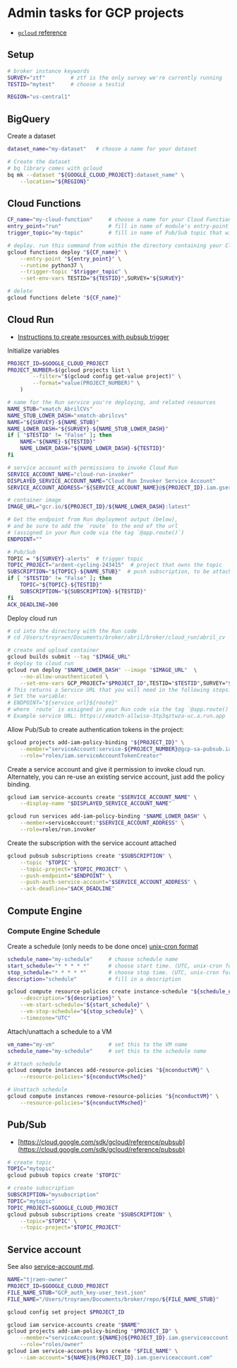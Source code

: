 # Admin tasks for GCP projects

- [`gcloud` reference](https://cloud.google.com/sdk/gcloud/reference)

## Setup

```bash
# broker instance keywords
SURVEY="ztf"        # ztf is the only survey we're currently running
TESTID="mytest"     # choose a testid

REGION="us-central1"
```

## BigQuery

Create a dataset

```bash
dataset_name="my-dataset"   # choose a name for your dataset

# Create the dataset
# bq library comes with gcloud
bq mk --dataset "${GOOGLE_CLOUD_PROJECT}:dataset_name" \
    --location="${REGION}"
```

## Cloud Functions

```bash
CF_name="my-cloud-function"     # choose a name for your Cloud Function
entry_point="run"               # fill in name of module's entry-point function
trigger_topic="my-topic"        # fill in name of Pub/Sub topic that will trigger your function

# deploy. run this command from within the directory containing your Cloud Function
gcloud functions deploy "${CF_name}" \
    --entry-point "${entry_point}" \
    --runtime python37 \
    --trigger-topic "$trigger_topic" \
    --set-env-vars TESTID="${TESTID}",SURVEY="${SURVEY}"

# delete
gcloud functions delete "${CF_name}"
```

## Cloud Run

- [Instructions to create resources with pubsub trigger](https://cloud.google.com/run/docs/triggering/pubsub-push#command-line)

Initialize variables

```bash
PROJECT_ID=$GOOGLE_CLOUD_PROJECT
PROJECT_NUMBER=$(gcloud projects list \
        --filter="$(gcloud config get-value project)" \
        --format="value(PROJECT_NUMBER)" \
    )

# name for the Run service you're deploying, and related resources
NAME_STUB="xmatch_AbrilCVs"
NAME_STUB_LOWER_DASH="xmatch-abrilcvs"
NAME="${SURVEY}-${NAME_STUB}"
NAME_LOWER_DASH="${SURVEY}-${NAME_STUB_LOWER_DASH}"
if [ "$TESTID" != "False" ]; then
    NAME="${NAME}-${TESTID}"
    NAME_LOWER_DASH="${NAME_LOWER_DASH}-${TESTID}"
fi

# service account with permissions to invoke Cloud Run
SERVICE_ACCOUNT_NAME="cloud-run-invoker"
DISPLAYED_SERVICE_ACCOUNT_NAME="Cloud Run Invoker Service Account"
SERVICE_ACCOUNT_ADDRESS="${SERVICE_ACCOUNT_NAME}@${PROJECT_ID}.iam.gserviceaccount.com"

# container image
IMAGE_URL="gcr.io/${PROJECT_ID}/${NAME_LOWER_DASH}:latest"

# Get the endpoint from Run deployment output (below),
# and be sure to add the `route` to the end of the url
# (assigned in your Run code via the tag `@app.route()`)
ENDPOINT=""

# Pub/Sub
TOPIC = "${SURVEY}-alerts"  # trigger topic
TOPIC_PROJECT="ardent-cycling-243415"  # project that owns the topic
SUBSCRIPTION="${TOPIC}-${NAME_STUB}"  # push subscription, to be attached to trigger topic
if [ "$TESTID" != "False" ]; then
    TOPIC="${TOPIC}-${TESTID}"
    SUBSCRIPTION="${SUBSCRIPTION}-${TESTID}"
fi
ACK_DEADLINE=300
```

Deploy cloud run

```bash
# cd into the directory with the Run code
# cd /Users/troyraen/Documents/broker/abril/broker/cloud_run/abril_cv

# create and upload container
gcloud builds submit --tag "$IMAGE_URL"
# deploy to cloud run
gcloud run deploy "$NAME_LOWER_DASH" --image "$IMAGE_URL"  \
    --no-allow-unauthenticated \
    --set-env-vars GCP_PROJECT="$PROJECT_ID",TESTID="$TESTID",SURVEY="$SURVEY"
# This returns a Service URL that you will need in the following steps.
# Set the variable:
# ENDPOINT="${service_url}${route}"
# where `route` is assigned in your Run code via the tag `@app.route()`
# Example service URL: https://xmatch-allwise-3tp3qztwza-uc.a.run.app
```

Allow Pub/Sub to create authentication tokens in the project:

```bash
gcloud projects add-iam-policy-binding "${PROJECT_ID}" \
    --member="serviceAccount:service-${PROJECT_NUMBER}@gcp-sa-pubsub.iam.gserviceaccount.com" \
    --role="roles/iam.serviceAccountTokenCreator"
```

Create a service account and give it permission to invoke cloud run.
Alternately, you can re-use an existing service account, just add the policy binding.

```bash
gcloud iam service-accounts create "$SERVICE_ACCOUNT_NAME" \
    --display-name "$DISPLAYED_SERVICE_ACCOUNT_NAME"

gcloud run services add-iam-policy-binding "$NAME_LOWER_DASH" \
    --member=serviceAccount:"$SERVICE_ACCOUNT_ADDRESS" \
    --role=roles/run.invoker
```

Create the subscription with the service account attached

```bash
gcloud pubsub subscriptions create "$SUBSCRIPTION" \
    --topic "$TOPIC" \
    --topic-project="$TOPIC_PROJECT" \
    --push-endpoint="$ENDPOINT" \
    --push-auth-service-account="$SERVICE_ACCOUNT_ADDRESS" \
    --ack-deadline="$ACK_DEADLINE"
```

## Compute Engine

### Compute Engine Schedule

Create a schedule (only needs to be done once)
[unix-cron format](https://cloud.google.com/scheduler/docs/configuring/cron-job-schedules)

```bash
schedule_name="my-schedule"     # choose schedule name
start_schedule="* * * * *"      # choose start time. (UTC, unix-cron format, link above)
stop_schedule="* * * * *"       # choose stop time. (UTC, unix-cron format, link above)
description="schedule"          # fill in a description

gcloud compute resource-policies create instance-schedule "${schedule_name}" \
    --description="${description}" \
    --vm-start-schedule="${start_schedule}" \
    --vm-stop-schedule="${stop_schedule}" \
    --timezone="UTC"
```

Attach/unattach a schedule to a VM

```bash
vm_name="my-vm"                 # set this to the VM name
schedule_name="my-schedule"     # set this to the schedule name

# Attach schedule
gcloud compute instances add-resource-policies "${nconductVM}" \
    --resource-policies="${nconductVMsched}"

# Unattach schedule
gcloud compute instances remove-resource-policies "${nconductVM}" \
    --resource-policies="${nconductVMsched}"
```

## Pub/Sub

- [https://cloud.google.com/sdk/gcloud/reference/pubsub](https://cloud.google.com/sdk/gcloud/reference/pubsub)

```bash
# create topic
TOPIC="mytopic"
gcloud pubsub topics create "$TOPIC"

# create subscription
SUBSCRIPTION="mysubscription"
TOPIC="mytopic"
TOPIC_PROJECT=$GOOGLE_CLOUD_PROJECT
gcloud pubsub subscriptions create "$SUBSCRIPTION" \
    --topic="$TOPIC" \
    --topic-project="$TOPIC_PROJECT"
```

## Service account

See also [service-account.md](service-account.md).

```bash
NAME="tjraen-owner"
PROJECT_ID=$GOOGLE_CLOUD_PROJECT
FILE_NAME_STUB="GCP_auth_key-user_test.json"
FILE_NAME="/Users/troyraen/Documents/broker/repo/${FILE_NAME_STUB}"

gcloud config set project $PROJECT_ID

gcloud iam service-accounts create "$NAME"
gcloud projects add-iam-policy-binding "$PROJECT_ID" \
    --member="serviceAccount:${NAME}@${PROJECT_ID}.iam.gserviceaccount.com" \
    --role="roles/owner"
gcloud iam service-accounts keys create "$FILE_NAME" \
    --iam-account="${NAME}@${PROJECT_ID}.iam.gserviceaccount.com"
```
